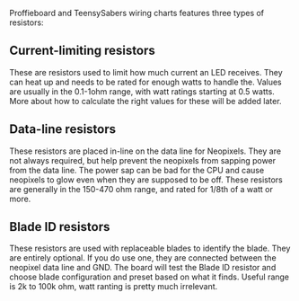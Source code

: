 Proffieboard and TeensySabers wiring charts features three types of resistors:

## Current-limiting resistors

These are resistors used to limit how much current an LED receives. They can heat up and needs to be rated for enough watts to handle the. Values are usually in the 0.1-1ohm range, with watt ratings starting at 0.5 watts.
More about how to calculate the right values for these will be added later.

## Data-line resistors

These resistors are placed in-line on the data line for Neopixels. They are not always required, but help prevent the neopixels from sapping power from the data line. The power sap can be bad for the CPU and cause neopixels to glow even when they are supposed to be off. These resistors are generally in the 150-470 ohm range, and rated for 1/8th of a watt or more.

## Blade ID resistors

These resistors are used with replaceable blades to identify the blade. They are entirely optional. If you do use one, they are connected between the neopixel data line and GND. The board will test the Blade ID resistor and choose blade configuration and preset based on what it finds. Useful range is 2k to 100k ohm, watt ranting is pretty much irrelevant.

